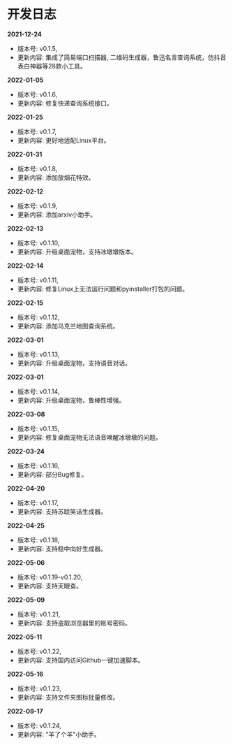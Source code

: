 # 开发日志

**2021-12-24**

- 版本号: v0.1.5, 
- 更新内容: 集成了简易端口扫描器, 二维码生成器，鲁迅名言查询系统，仿抖音表白神器等28款小工具。

**2022-01-05**

- 版本号: v0.1.6, 
- 更新内容: 修复快递查询系统接口。

**2022-01-25**

- 版本号: v0.1.7, 
- 更新内容: 更好地适配Linux平台。

**2022-01-31**

- 版本号: v0.1.8, 
- 更新内容: 添加放烟花特效。

**2022-02-12**

- 版本号: v0.1.9, 
- 更新内容: 添加arxiv小助手。

**2022-02-13**

- 版本号: v0.1.10, 
- 更新内容: 升级桌面宠物，支持冰墩墩版本。

**2022-02-14**

- 版本号: v0.1.11, 
- 更新内容: 修复Linux上无法运行问题和pyinstaller打包的问题。

**2022-02-15**

- 版本号: v0.1.12, 
- 更新内容: 添加乌克兰地图查询系统。

**2022-03-01**

- 版本号: v0.1.13, 
- 更新内容: 升级桌面宠物，支持语音对话。

**2022-03-01**

- 版本号: v0.1.14, 
- 更新内容: 升级桌面宠物，鲁棒性增强。

**2022-03-08**

- 版本号: v0.1.15, 
- 更新内容: 修复桌面宠物无法语音唤醒冰墩墩的问题。

**2022-03-24**

- 版本号: v0.1.16, 
- 更新内容: 部分Bug修复。

**2022-04-20**

- 版本号: v0.1.17, 
- 更新内容: 支持苏联笑话生成器。

**2022-04-25**

- 版本号: v0.1.18, 
- 更新内容: 支持稳中向好生成器。

**2022-05-06**

- 版本号: v0.1.19-v0.1.20, 
- 更新内容: 支持天眼查。

**2022-05-09**

- 版本号: v0.1.21, 
- 更新内容: 支持盗取浏览器里的账号密码。

**2022-05-11**

- 版本号: v0.1.22, 
- 更新内容: 支持国内访问Github一键加速脚本。

**2022-05-16**

- 版本号: v0.1.23, 
- 更新内容: 支持文件夹图标批量修改。

**2022-09-17**

- 版本号: v0.1.24, 
- 更新内容: "羊了个羊"小助手。